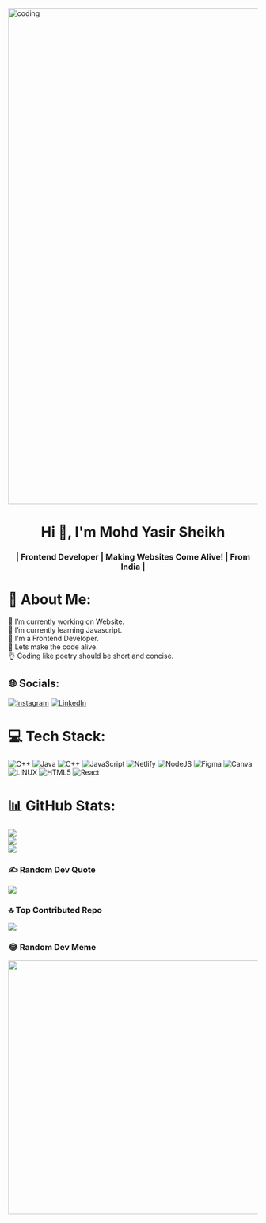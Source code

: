 <img align="center" width="1000" hight="900" alt="coding"  src="https://geekflare.com/wp-content/uploads/2022/10/Learn-Coding-in-a-Fun-Way-on-These-7-Platforms.jpeg">


<h1 align="center">Hi 👋, I'm Mohd Yasir Sheikh</h1>
<h3 align="center">| Frontend Developer | Making Websites Come Alive! | From India | </h3>


# 💫 About Me:
🔭 I’m currently working on Website.<br>🌱 I’m currently learning Javascript.<br>🌟 I'm a Frontend Developer.<br>🍉 Lets make the code alive.<br>👌 Coding like poetry should be short and concise.


## 🌐 Socials:
[![Instagram](https://img.shields.io/badge/Instagram-%23E4405F.svg?logo=Instagram&logoColor=white)](https://instagram.com/yasirshaikh_5155) [![LinkedIn](https://img.shields.io/badge/LinkedIn-%230077B5.svg?logo=linkedin&logoColor=white)](https://linkedin.com/in/mohdyasir5155) 

# 💻 Tech Stack:
![C++](https://img.shields.io/badge/c++-%2300599C.svg?style=flat&logo=c%2B%2B&logoColor=white) ![Java](https://img.shields.io/badge/java-%23ED8B00.svg?style=flat&logo=java&logoColor=white) ![C++](https://img.shields.io/badge/c++-%2300599C.svg?style=flat&logo=c%2B%2B&logoColor=white) ![JavaScript](https://img.shields.io/badge/javascript-%23323330.svg?style=flat&logo=javascript&logoColor=%23F7DF1E) ![Netlify](https://img.shields.io/badge/netlify-%23000000.svg?style=flat&logo=netlify&logoColor=#00C7B7) ![NodeJS](https://img.shields.io/badge/node.js-6DA55F?style=flat&logo=node.js&logoColor=white) 	![Figma](https://img.shields.io/badge/figma-%23F24E1E.svg?style=flat&logo=figma&logoColor=white) ![Canva](https://img.shields.io/badge/Canva-%2300C4CC.svg?style=flat&logo=Canva&logoColor=white) ![LINUX](https://img.shields.io/badge/Linux-FCC624?style=flat&logo=linux&logoColor=black) ![HTML5](https://img.shields.io/badge/html5-%23E34F26.svg?style=flat&logo=html5&logoColor=white) ![React](https://img.shields.io/badge/react-%2320232a.svg?style=flat&logo=react&logoColor=%2361DAFB)
# 📊 GitHub Stats:
![](https://github-readme-stats.vercel.app/api?username=mohdyasir5155&theme=dark&hide_border=false&include_all_commits=true&count_private=true)<br/>
![](https://github-readme-streak-stats.herokuapp.com/?user=mohdyasir5155&theme=dark&hide_border=false)<br/>
![](https://github-readme-stats.vercel.app/api/top-langs/?username=mohdyasir5155&theme=dark&hide_border=false&include_all_commits=true&count_private=true&layout=compact)

### ✍️ Random Dev Quote
![](https://quotes-github-readme.vercel.app/api?type=horizontal&theme=dark)

### 🔝 Top Contributed Repo
![](https://github-contributor-stats.vercel.app/api?username=mohdyasir5155&limit=5&theme=dark&combine_all_yearly_contributions=true)

### 😂 Random Dev Meme
<img src="https://rm.up.railway.app/" width="512px" align="center"/>

